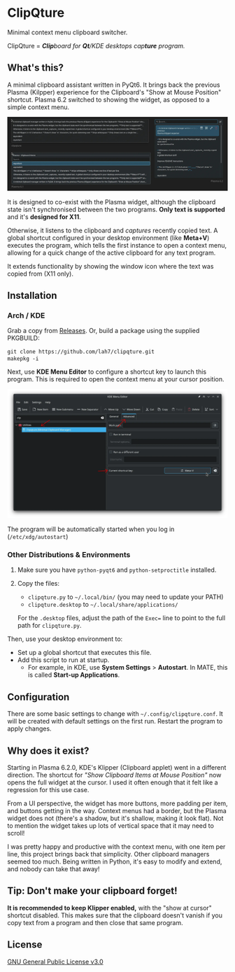 # ClipQture

Minimal context menu clipboard switcher.

ClipQture = _**Clip**board for **Qt**/KDE desktops cap**ture** program._


## What's this?

A minimal clipboard assistant written in PyQt6. It brings back the previous
Plasma (Kilpper) experience for the Clipboard's "Show at Mouse Position" shortcut.
Plasma 6.2 switched to showing the widget, as opposed to a simple context menu.

![Comparison of clipqture and Klipper in Plasma 6.1 and 6.2](.readme/comparison.webp)

It is designed to co-exist with the Plasma widget, although the clipboard state isn't
synchronised between the two programs. **Only text is supported** and
it's **designed for X11**.

Otherwise, it listens to the clipboard and _captures_ recently copied text.
A global shortcut configured in your desktop environment (like **Meta+V**) executes
the program, which tells the first instance to open a context menu,
allowing for a quick change of the active clipboard for any text program.

It extends functionality by showing the window icon where the text was copied from (X11 only).


## Installation

### Arch / KDE

Grab a copy from [Releases]. Or, build a package using the supplied PKGBUILD:

    git clone https://github.com/lah7/clipqture.git
    makepkg -i

[Releases]: https://github.com/lah7/clipqture

Next, use **KDE Menu Editor** to configure a shortcut key to launch this program.
This is required to open the context menu at your cursor position.

![Showing KDE Menu Editor with Advanced tab](.readme/menuedit.webp)

The program will be automatically started when you log in (`/etc/xdg/autostart`)


### Other Distributions & Environments

1. Make sure you have `python-pyqt6` and `python-setproctitle` installed.

2. Copy the files:

    * `clipqture.py` to `~/.local/bin/` (you may need to update your PATH)
    * `clipqture.desktop` to `~/.local/share/applications/`

    For the `.desktop` files, adjust the path of the `Exec=` line to point
    to the full path for `clipqture.py`.

Then, use your desktop environment to:

* Set up a global shortcut that executes this file.
* Add this script to run at startup.
    * For example, in KDE, use **System Settings** > **Autostart**. In MATE, this is called **Start-up Applications**.


## Configuration

There are some basic settings to change with `~/.config/clipqture.conf`.
It will be created with default settings on the first run. Restart the program
to apply changes.


## Why does it exist?

Starting in Plasma 6.2.0, KDE's Klipper (Clipboard applet) went in a different
direction. The shortcut for _"Show Clipboard Items at Mouse Position"_ now opens
the full widget at the cursor. I used it often enough that it felt like a
regression for this use case.

From a UI perspective, the widget has more buttons, more padding per item,
and buttons getting in the way. Context menus had a border, but the Plasma widget
does not (there's a shadow, but it's shallow, making it look flat).
Not to mention the widget takes up lots of vertical space that it may need
to scroll!

I was pretty happy and productive with the context menu, with one item per line,
this project brings back that simplicity. Other clipboard managers seemed too much.
Being written in Python, it's easy to modify and extend, and nobody can take
that away!


## Tip: Don't make your clipboard forget!

**It is recommended to keep Klipper enabled,** with the "show at cursor" shortcut disabled.
This makes sure that the clipboard doesn't vanish if you copy text from a program
and then close that same program.


## License

[GNU General Public License v3.0](LICENSE)
